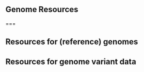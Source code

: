 ## **Genome Resources**
===

## Resources for (reference) genomes

## Resources for genome variant data
